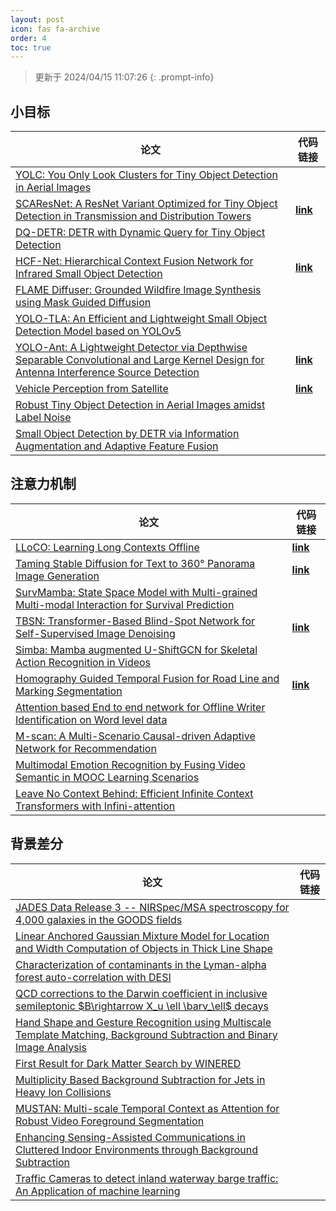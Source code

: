 ```yaml
---
layout: post
icon: fas fa-archive
order: 4
toc: true
---
```


> 更新于 2024/04/15 11:07:26
{: .prompt-info}

## 小目标

| 论文 | 代码链接 |
| --- | --- |
| [YOLC: You Only Look Clusters for Tiny Object Detection in Aerial Images](http://arxiv.org/abs/2404.06180v1) |  |
| [SCAResNet: A ResNet Variant Optimized for Tiny Object Detection in Transmission and Distribution Towers](http://arxiv.org/abs/2404.04179v1) | [**link**](https://github.com/lisavilalee/scaresnet_mmdet) |
| [DQ-DETR: DETR with Dynamic Query for Tiny Object Detection](http://arxiv.org/abs/2404.03507v2) |  |
| [HCF-Net: Hierarchical Context Fusion Network for Infrared Small Object Detection](http://arxiv.org/abs/2403.10778v1) | [**link**](https://github.com/zhengshuchen/hcfnet) |
| [FLAME Diffuser: Grounded Wildfire Image Synthesis using Mask Guided Diffusion](http://arxiv.org/abs/2403.03463v1) |  |
| [YOLO-TLA: An Efficient and Lightweight Small Object Detection Model based on YOLOv5](http://arxiv.org/abs/2402.14309v1) |  |
| [YOLO-Ant: A Lightweight Detector via Depthwise Separable Convolutional and Large Kernel Design for Antenna Interference Source Detection](http://arxiv.org/abs/2402.12641v1) | [**link**](https://github.com/scnu-rislab/yolo-ant) |
| [Vehicle Perception from Satellite](http://arxiv.org/abs/2402.00703v1) | [**link**](https://github.com/chenxi1510/vehicle-perception-from-satellite-videos) |
| [Robust Tiny Object Detection in Aerial Images amidst Label Noise](http://arxiv.org/abs/2401.08056v1) |  |
| [Small Object Detection by DETR via Information Augmentation and Adaptive Feature Fusion](http://arxiv.org/abs/2401.08017v1) |  |

## 注意力机制

| 论文 | 代码链接 |
| --- | --- |
| [LLoCO: Learning Long Contexts Offline](http://arxiv.org/abs/2404.07979v1) | [**link**](https://github.com/jeffreysijuntan/lloco) |
| [Taming Stable Diffusion for Text to 360° Panorama Image Generation](http://arxiv.org/abs/2404.07949v1) | [**link**](https://github.com/chengzhag/panfusion) |
| [SurvMamba: State Space Model with Multi-grained Multi-modal Interaction for Survival Prediction](http://arxiv.org/abs/2404.08027v1) |  |
| [TBSN: Transformer-Based Blind-Spot Network for Self-Supervised Image Denoising](http://arxiv.org/abs/2404.07846v1) | [**link**](https://github.com/nagejacob/tbsn) |
| [Simba: Mamba augmented U-ShiftGCN for Skeletal Action Recognition in Videos](http://arxiv.org/abs/2404.07645v1) |  |
| [Homography Guided Temporal Fusion for Road Line and Marking Segmentation](http://arxiv.org/abs/2404.07626v1) | [**link**](https://github.com/shanwang-shan/homofusion) |
| [Attention based End to end network for Offline Writer Identification on Word level data](http://arxiv.org/abs/2404.07602v1) |  |
| [M-scan: A Multi-Scenario Causal-driven Adaptive Network for Recommendation](http://arxiv.org/abs/2404.07581v1) |  |
| [Multimodal Emotion Recognition by Fusing Video Semantic in MOOC Learning Scenarios](http://arxiv.org/abs/2404.07484v1) |  |
| [Leave No Context Behind: Efficient Infinite Context Transformers with Infini-attention](http://arxiv.org/abs/2404.07143v1) |  |

## 背景差分

| 论文 | 代码链接 |
| --- | --- |
| [JADES Data Release 3 -- NIRSpec/MSA spectroscopy for 4,000 galaxies in the GOODS fields](http://arxiv.org/abs/2404.06531v1) |  |
| [Linear Anchored Gaussian Mixture Model for Location and Width Computation of Objects in Thick Line Shape](http://arxiv.org/abs/2404.03043v2) |  |
| [Characterization of contaminants in the Lyman-alpha forest auto-correlation with DESI](http://arxiv.org/abs/2404.03003v2) |  |
| [QCD corrections to the Darwin coefficient in inclusive semileptonic $B\rightarrow X_u \ell \barν_\ell$ decays](http://arxiv.org/abs/2402.13805v2) |  |
| [Hand Shape and Gesture Recognition using Multiscale Template Matching, Background Subtraction and Binary Image Analysis](http://arxiv.org/abs/2402.09663v1) |  |
| [First Result for Dark Matter Search by WINERED](http://arxiv.org/abs/2402.07976v1) |  |
| [Multiplicity Based Background Subtraction for Jets in Heavy Ion Collisions](http://arxiv.org/abs/2402.10945v1) |  |
| [MUSTAN: Multi-scale Temporal Context as Attention for Robust Video Foreground Segmentation](http://arxiv.org/abs/2402.00918v1) |  |
| [Enhancing Sensing-Assisted Communications in Cluttered Indoor Environments through Background Subtraction](http://arxiv.org/abs/2401.05763v1) |  |
| [Traffic Cameras to detect inland waterway barge traffic: An Application of machine learning](http://arxiv.org/abs/2401.03070v1) |  |
